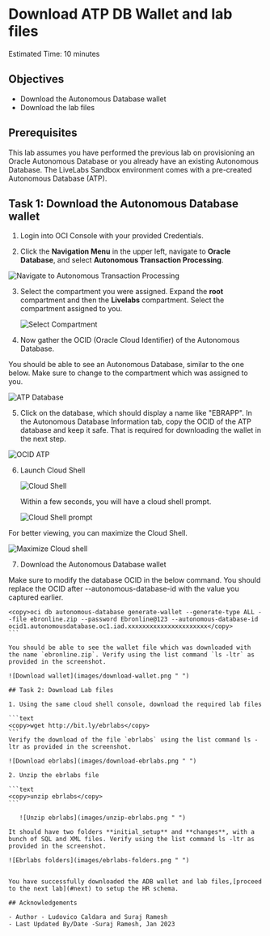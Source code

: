 # Download ATP DB Wallet and lab files

Estimated Time: 10 minutes

##  Objectives

- Download the Autonomous Database wallet
- Download the lab files 

##  Prerequisites

This lab assumes you have performed the previous lab on provisioning an Oracle Autonomous Database or you already have an existing Autonomous Database.
The LiveLabs Sandbox environment comes with a pre-created Autonomous Database (ATP).

## Task 1: Download the Autonomous Database wallet

1. Login into OCI Console with your provided Credentials. 

2. Click the **Navigation Menu** in the upper left, navigate to **Oracle Database**, and select **Autonomous Transaction Processing**.

  ![Navigate to Autonomous Transaction Processing](images/navigate-atp.png " ")

3. Select the compartment you were assigned. Expand the **root** compartment and then the **Livelabs** compartment. Select the compartment assigned to you.

   ![Select Compartment](images/select-compartment.png " ")

4. Now gather the OCID (Oracle Cloud Identifier) of the Autonomous Database.

  You should be able to see an Autonomous Database, similar to the one below. Make sure to change to the compartment which was assigned to you.

  ![ATP Database](images/atp-database.png " ")

5. Click on the database, which should display a name like "EBRAPP". In the Autonomous Database Information tab, copy the OCID of the ATP database and keep it safe. That is required for downloading the wallet in the next step.

  ![OCID ATP](images/ocid-atp.png " ")

6. Launch Cloud Shell

   ![Cloud Shell](https://oracle-livelabs.github.io/common/images/console/cloud-shell.png " ")

   Within a few seconds, you will have a cloud shell prompt.

   ![Cloud Shell prompt](images/cloudshell-prompt.png " ")

  For better viewing, you can maximize the Cloud Shell.

  ![Maximize Cloud shell](images/maximize-cloudshell.png " ")

7. Download the Autonomous Database wallet

  Make sure to modify the database OCID in the below command. You should replace the OCID after --autonomous-database-id with the value you captured earlier.

   ````text
   <copy>oci db autonomous-database generate-wallet --generate-type ALL --file ebronline.zip --password Ebronline@123 --autonomous-database-id ocid1.autonomousdatabase.oc1.iad.xxxxxxxxxxxxxxxxxxxxxx</copy>
   ```

  You should be able to see the wallet file which was downloaded with the name `ebronline.zip`. Verify using the list command `ls -ltr` as provided in the screenshot.

   ![Download wallet](images/download-wallet.png " ")

## Task 2: Download Lab files

1. Using the same cloud shell console, download the required lab files

   ```text
   <copy>wget http://bit.ly/ebrlabs</copy>
   ```
   Verify the download of the file `ebrlabs` using the list command ls -ltr as provided in the screenshot.

   ![Download ebrlabs](images/download-ebrlabs.png " ")

2. Unzip the ebrlabs file 

   ```text
   <copy>unzip ebrlabs</copy>
   ```
   
      ![Unzip ebrlabs](images/unzip-ebrlabs.png " ")

   It should have two folders **initial_setup** and **changes**, with a bunch of SQL and XML files. Verify using the list command ls -ltr as provided in the screenshot.

   ![Ebrlabs folders](images/ebrlabs-folders.png " ")


You have successfully downloaded the ADB wallet and lab files,[proceed to the next lab](#next) to setup the HR schema.

## Acknowledgements

- Author - Ludovico Caldara and Suraj Ramesh 
- Last Updated By/Date -Suraj Ramesh, Jan 2023
